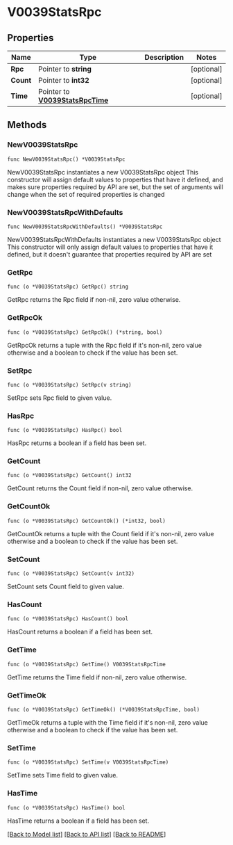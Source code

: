# V0039StatsRpc

## Properties

Name | Type | Description | Notes
------------ | ------------- | ------------- | -------------
**Rpc** | Pointer to **string** |  | [optional] 
**Count** | Pointer to **int32** |  | [optional] 
**Time** | Pointer to [**V0039StatsRpcTime**](V0039StatsRpcTime.md) |  | [optional] 

## Methods

### NewV0039StatsRpc

`func NewV0039StatsRpc() *V0039StatsRpc`

NewV0039StatsRpc instantiates a new V0039StatsRpc object
This constructor will assign default values to properties that have it defined,
and makes sure properties required by API are set, but the set of arguments
will change when the set of required properties is changed

### NewV0039StatsRpcWithDefaults

`func NewV0039StatsRpcWithDefaults() *V0039StatsRpc`

NewV0039StatsRpcWithDefaults instantiates a new V0039StatsRpc object
This constructor will only assign default values to properties that have it defined,
but it doesn't guarantee that properties required by API are set

### GetRpc

`func (o *V0039StatsRpc) GetRpc() string`

GetRpc returns the Rpc field if non-nil, zero value otherwise.

### GetRpcOk

`func (o *V0039StatsRpc) GetRpcOk() (*string, bool)`

GetRpcOk returns a tuple with the Rpc field if it's non-nil, zero value otherwise
and a boolean to check if the value has been set.

### SetRpc

`func (o *V0039StatsRpc) SetRpc(v string)`

SetRpc sets Rpc field to given value.

### HasRpc

`func (o *V0039StatsRpc) HasRpc() bool`

HasRpc returns a boolean if a field has been set.

### GetCount

`func (o *V0039StatsRpc) GetCount() int32`

GetCount returns the Count field if non-nil, zero value otherwise.

### GetCountOk

`func (o *V0039StatsRpc) GetCountOk() (*int32, bool)`

GetCountOk returns a tuple with the Count field if it's non-nil, zero value otherwise
and a boolean to check if the value has been set.

### SetCount

`func (o *V0039StatsRpc) SetCount(v int32)`

SetCount sets Count field to given value.

### HasCount

`func (o *V0039StatsRpc) HasCount() bool`

HasCount returns a boolean if a field has been set.

### GetTime

`func (o *V0039StatsRpc) GetTime() V0039StatsRpcTime`

GetTime returns the Time field if non-nil, zero value otherwise.

### GetTimeOk

`func (o *V0039StatsRpc) GetTimeOk() (*V0039StatsRpcTime, bool)`

GetTimeOk returns a tuple with the Time field if it's non-nil, zero value otherwise
and a boolean to check if the value has been set.

### SetTime

`func (o *V0039StatsRpc) SetTime(v V0039StatsRpcTime)`

SetTime sets Time field to given value.

### HasTime

`func (o *V0039StatsRpc) HasTime() bool`

HasTime returns a boolean if a field has been set.


[[Back to Model list]](../README.md#documentation-for-models) [[Back to API list]](../README.md#documentation-for-api-endpoints) [[Back to README]](../README.md)


